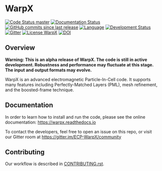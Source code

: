 # WarpX

[![Code Status master](https://img.shields.io/travis/ECP-WarpX/WarpX/master.svg?label=master)](https://travis-ci.com/ECP-WarpX/WarpX/branches)
[![Documentation Status](https://readthedocs.org/projects/warpx/badge/?version=latest)](https://warpx.readthedocs.io/en/latest/?badge=latest)
[![GitHub commits since last release](https://img.shields.io/github/commits-since/ECP-WarpX/WarpX/latest/master.svg)](https://github.com/ECP-WarpX/WarpX/compare/master)
[![Language](https://img.shields.io/badge/language-C%2B%2B14-orange.svg)](https://isocpp.org/)
[![Development Status](https://img.shields.io/badge/development%20status-alpha-orange.svg)]()  
[![Gitter](https://badges.gitter.im/ECP-WarpX/community.svg)](https://gitter.im/ECP-WarpX/community?utm_source=badge&utm_medium=badge&utm_campaign=pr-badge)
[![License WarpX](https://img.shields.io/badge/license-BSD--3--Clause--LBNL-blue.svg)](https://spdx.org/licenses/BSD-3-Clause-LBNL.html)
[![DOI](https://img.shields.io/badge/DOI-10.1016/j.nima.2018.01.035-blue.svg)](https://doi.org/10.1016/j.nima.2018.01.035)

## Overview

**Warning: This is an alpha release of WarpX. The code is still in active development. Robustness and performance may fluctuate at this stage. The input and output formats may evolve.**

WarpX is an advanced electromagnetic Particle-In-Cell code.
It supports many features including Perfectly-Matched Layers (PML), mesh refinement, and the boosted-frame technique.

## Documentation

In order to learn how to install and run the code, please see the online documentation:
https://warpx.readthedocs.io

To contact the developers, feel free to open an issue on this repo, or visit our Gitter room at https://gitter.im/ECP-WarpX/community

## Contributing

Our workflow is described in [CONTRIBUTING.rst](CONTRIBUTING.rst).

